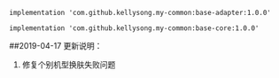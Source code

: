 

    implementation 'com.github.kellysong.my-common:base-adapter:1.0.0'

    implementation 'com.github.kellysong.my-common:base-core:1.0.0'


##2019-04-17
更新说明：
1. 修复个别机型换肤失败问题